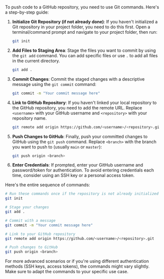 To push code to a GitHub repository, you need to use Git commands. Here's a step-by-step guide:

1. **Initialize Git Repository (if not already done)**:
   If you haven't initialized a Git repository in your project folder, you need to do this first. Open a terminal/command prompt and navigate to your project folder, then run:

   ```bash
   git init
   ```

2. **Add Files to Staging Area**:
   Stage the files you want to commit by using the `git add` command. You can add specific files or use `.` to add all files in the current directory.

   ```bash
   git add .
   ```

3. **Commit Changes**:
   Commit the staged changes with a descriptive message using the `git commit` command:

   ```bash
   git commit -m "Your commit message here"
   ```

4. **Link to GitHub Repository**:
   If you haven't linked your local repository to the GitHub repository, you need to add the remote URL. Replace `<username>` with your GitHub username and `<repository>` with your repository name.

   ```bash
   git remote add origin https://github.com/<username>/<repository>.git
   ```

5. **Push Changes to GitHub**:
   Finally, push your committed changes to GitHub using the `git push` command. Replace `<branch>` with the branch you want to push to (usually `main` or `master`):

   ```bash
   git push origin <branch>
   ```

6. **Enter Credentials**:
   If prompted, enter your GitHub username and password/token for authentication. To avoid entering credentials each time, consider using an SSH key or a personal access token.

Here's the entire sequence of commands:

```bash
# Run these commands once if the repository is not already initialized
git init

# Stage your changes
git add .

# Commit with a message
git commit -m "Your commit message here"

# Link to your GitHub repository
git remote add origin https://github.com/<username>/<repository>.git

# Push changes to GitHub
git push origin <branch>
```

For more advanced scenarios or if you're using different authentication methods (SSH keys, access tokens), the commands might vary slightly. Make sure to adapt the commands to your specific use case.
